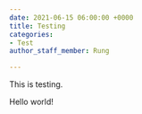 ```yaml
---
date: 2021-06-15 06:00:00 +0000
title: Testing
categories:
- Test
author_staff_member: Rung

---
```

This is testing. 

Hello world!